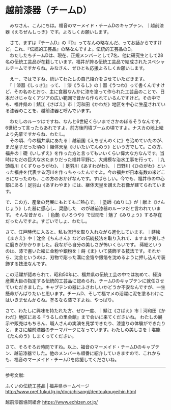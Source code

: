 # 越前漆器（チームD）

　みなさん、こんにちは。福音のマーメイド・チームDのキャプテン、｜越前漆器《えちぜんしっき》です。よろしくお願いします。

　さて、まずは『チームD』の『D』ってなんの略なんだ、ってお話からですけど。これ、『伝統的工芸品』の略なんですよ。伝統的工芸品のD。  
　わたしたちチームDは、現在、正規メンバーとして7名、他に研究生として28名の伝統工芸品が在籍しています。福井が誇る伝統工芸品で結成されたスペシャルチームですからね。みなさん、ぜひとも応援よろしくお願いします。

　えー、ではですね、続いてわたしの自己紹介をさせていただきます。  
　『｜漆器《しっき》』って、｜漆《うるし》の｜器《うつわ》って書くんですけど、その名のとおり、主に食器なんかに漆を塗って作られた工芸品のことで、日本だけじゃなくアジアの広い範囲で昔から作られているんですけど。その中でも、福井県の｜鯖江《さばえ》市｜河和田《かわだ》地区を中心に生産されている漆器のことを、越前漆器と呼んでいます。

　わたしのルーツはですね、なんと6世紀くらいまでさかのぼるそうなんです。6世紀って言ったらあれですよ、前方後円墳ブームの頃ですよ。ナスカの地上絵より先輩ですからね、わたし。  
　その頃、今の福井県にあたる｜越前国《えちぜんのくに》を治めていたのが、まだ皇子だった頃の｜継体天皇《けいたいてんのう》という方でして。この方、福井の｜礎《いしずえ》を作った方と言ってもいいくらい偉大な方なんです。当時はただの巨大な水たまりだった福井平野に、大規模な治水工事を行って、｜九頭竜川《くずりゅうがわ》、｜足羽川《あすわがわ》、｜日野川《ひのがわ》といった福井を代表する河川を作っちゃったんですよ。今の福井が日本有数の米どころになったのも、この方のおかげなんです。すばらしい。今でも、福井市の中心部にある｜足羽山《あすわやま》には、継体天皇を讃えた石像が建てられています。

で、この方、産業の発展にもとてもご熱心で。｜塗師《ぬりし》が｜献上《けんじょう》した器に感心し、奨励した　のが越前漆器のルーツだと言われています。
そんな昔から、｜色艶《いろつや》で世間を｜魅了《みりょう》する存在だったんですよ。すごいでしょ、わたし。

さて、江戸時代に入ると、私も流行を取り入れながら進化しています。｜蒔絵《まきえ》や｜沈金《ちんきん》などの伝統技法を取り入れて、ますます美しさに磨きがかかりました。我ながら自分の美しさが怖いくらいです。
蒔絵というのは、漆で書いた絵に金粉や銀粉を｜蒔《ま》いて装飾する技法です。それから、沈金というのは、刃物で彫った溝に金箔や銀箔を沈めるように押し込んで装飾する技法なんです。


この活躍が認められて、昭和50年に、福井県の伝統工芸の中では初めて、経済産業大臣の指定する伝統的工芸品に認められ、チームDのキャプテンに就任させていただきました。キャプテンの器にふさわしいかどうか不安なんですが、一生懸命がんばりたいと思います。チームD、そして福マメの活躍に泥を塗るわけにはいきませんからね。塗るなら漆ですよね、やっぱり。

さて、わたしに興味を持たれた方、ぜひ一度、｜鯖江《さばえ》市｜河和田《かわだ》地区にある『うるしの里会館』まで会いに来てくださいね。
わたしの展示や販売はもちろん、職人さんの実演を見学できたり、漆塗りの体験ができたりと、まさに越前漆器のテーマパークになっています。わたしの美しさを｜堪能《たんのう》しまくってください。

さて、そろそろお時間ですね。以上、福音のマーメイド・チームDのキャプテン、越前漆器でした。他のメンバーも順番に紹介していきますので、これからも、福音のマーメイド・チームDを応援してくださいね。

----
参考文献:

ふくいの伝統工芸品 | 福井県ホームページ
http://www.pref.fukui.lg.jp/doc/chisangi/dentoukougeihin.html

越前漆器協同組合
https://www.echizen.or.jp/
<!--stackedit_data:
eyJoaXN0b3J5IjpbOTI4ODIxMTkwLC0xMzg3ODkxODU5LDIwNT
M1MjkyNTAsLTE4NTM3NTg2NDIsLTk4Nzk5ODcxMCw3ODEwMzk3
NSwtOTk3MzM3MDQxLC0xMTI4NDA4NjI0LDQxOTMyNDYwMCwtMT
AxMDI3MDQzNSwxMDUzMDIwNTQ0LDIxMzIyNTY5NzUsLTEwMTc0
ODA0MzYsMjAyMzUzNDUxMCwtMTYxMTA5ODIxNSwtMjc5MTkyNT
EyLDIxMTI5Mjc2OTcsLTIxMDM0NzkwOTEsNzYyOTU5MDAzLDE1
NTUxNzE3MzFdfQ==
-->